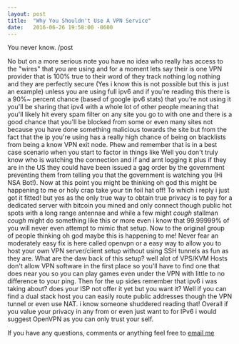 ```yaml
---
layout: post
title:  "Why You Shouldn't Use A VPN Service"
date:   2016-06-26 19:58:00 -0600
---
```


You never know. /post

No but on a more serious note you have no idea who really has access to the "wires" that you are using and for a moment lets say their is one VPN provider that is 100% true to their word of they track nothing log nothing and they are perfectly secure (Yes i know this is not possible but this is just an example) unless you are using full ipv6 and if you're reading this there is a 90%~ percent chance (based of google ipv6 stats) that you're not using it you'll be sharing that ipv4 with a whole lot of other people meaning that you'll likely hit every spam filter on any site you go to with one and there is a good chance that you'll be blocked from some or even many sites not because you have done something malicious towards the site but from the fact that the ip you're using has a really high chance of being on blacklists from being a know VPN exit node. Phew and remember that is in a best case scenario when you start to factor in things like Well you don't truly know who is watching the connection and if and arnt logging it plus if they are in the US they could have been issued a gag order by the government preventing them from telling you that the government is watching you (Hi NSA Bot!). Now at this point you might be thinking oh god this might be happening to me or holy crap take your tin foil hat off! To which i reply i just got it fitted! but yes as the only true way to obtain true privacy is to pay for a dedicated server with bitcoin you mined and only connect though public hot spots with a long range antennae and while a few might *cough* stallman *cough* might do something like this or more even i know that 99.99999% of you will never even attempt to mimic that setup. Now to the original group of people thinking oh god maybe this is happening to me! Never fear an moderately easy fix is here called openvpn or a easy way to allow you to host your own VPN server/client setup without using SSH tunnels as fun as they are. What are the daw back of this setup? well alot of VPS/KVM Hosts don't allow VPN software in the first place so you'll have to find one that does near you so you can play games even under the VPN with little to no difference to your ping. Then for the up sides remember that ipv6 i was taking about? does your ISP not offer it yet but you want it? Well if you can find a dual stack host you can easily route public addresses though the VPN tunnel or even use NAT. i know someone shuddered reading that! Overall if you value your privacy in any from or even just want to for IPv6 i would suggest OpenVPN as you can only trust your self.

If you have any questions, comments or anything feel free to [email me](mailto:blog@boops.me)
